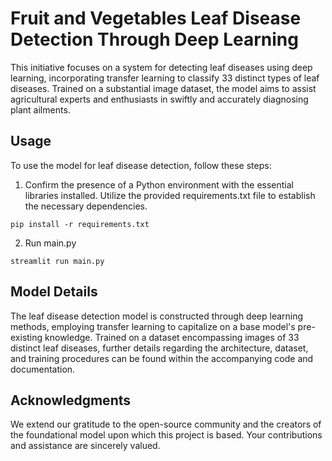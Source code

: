 # Fruit and Vegetables Leaf Disease Detection Through Deep Learning
This initiative focuses on a system for detecting leaf diseases using deep learning, incorporating transfer learning to classify 33 distinct types of leaf diseases. Trained on a substantial image dataset, the model aims to assist agricultural experts and enthusiasts in swiftly and accurately diagnosing plant ailments.


## Usage

To use the model for leaf disease detection, follow these steps:

1. Confirm the presence of a Python environment with the essential libraries installed. Utilize the provided requirements.txt file to establish the necessary dependencies.

```
pip install -r requirements.txt
```

2. Run main.py

```
streamlit run main.py 
```

## Model Details
The leaf disease detection model is constructed through deep learning methods, employing transfer learning to capitalize on a base model's pre-existing knowledge. Trained on a dataset encompassing images of 33 distinct leaf diseases, further details regarding the architecture, dataset, and training procedures can be found within the accompanying code and documentation.

## Acknowledgments
We extend our gratitude to the open-source community and the creators of the foundational model upon which this project is based. Your contributions and assistance are sincerely valued.
